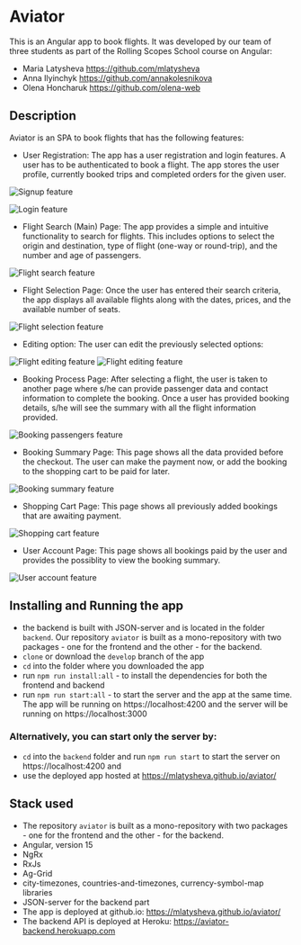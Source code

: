 # Aviator

This is an Angular app to book flights. It was developed by our team of three students as part of the Rolling Scopes School course on Angular: 
 - Maria Latysheva https://github.com/mlatysheva
 - Anna Ilyinchyk https://github.com/annakolesnikova
 - Olena Honcharuk https://github.com/olena-web

## Description 

Aviator is an SPA to book flights that has the following features:

- User Registration: The app has a user registration and login features. A user has to be authenticated to book a flight. The app stores the user profile, currently booked trips and completed orders for the given user.

![Signup feature](screenshots/screenshot_signup_validation.png)

![Login feature](screenshots/screenshot_login_validation.png)

- Flight Search (Main) Page: The app provides a simple and intuitive functionality to search for flights. This includes options to select the origin and destination, type of flight (one-way or round-trip), and the number and age of passengers.

![Flight search feature](screenshots/screenshot_main_page.png)

- Flight Selection Page: Once the user has entered their search criteria, the app displays all available flights along with the dates, prices, and the available number of seats.

![Flight selection feature](screenshots/screenshot_flight-selection.png)

- Editing option: The user can edit the previously selected options:

![Flight editing feature](screenshots/screenshot_editing_from.png)
![Flight editing feature](screenshots/screenshot_editing_dates.png)

- Booking Process Page: After selecting a flight, the user is taken to another page where s/he can provide passenger data and contact information to complete the booking. Once a user has provided booking details, s/he will see the summary with all the flight information provided.

![Booking passengers feature](screenshots/screenshot_passengers.png)

- Booking Summary Page: This page shows all the data provided before the checkout. The user can make the payment now, or add the booking to the shopping cart to be paid for later.

![Booking summary feature](screenshots/screenshot_summary.png)

- Shopping Cart Page: This page shows all previously added bookings that are awaiting payment.

![Shopping cart feature](screenshots/screenshot_cart.png)

- User Account Page: This page shows all bookings paid by the user and provides the possiblity to view the booking summary.

![User account feature](screenshots/screenshot_user_account.png)

## Installing and Running the app
- the backend is built with JSON-server and is located in the folder `backend`. Our repository `aviator` is built as a mono-repository with two packages - one for the frontend and the other - for the backend.
- `clone` or download the `develop` branch of the app
- `cd` into the folder where you downloaded the app
- run `npm run install:all` - to install the dependencies for both the frontend and backend
- run `npm run start:all` - to start the server and the app at the same time. The app will be running on https://localhost:4200 and the server will be running on https://localhost:3000

### Alternatively, you can start only the server by: 
- `cd` into the `backend` folder and run `npm run start` to start the server on https://localhost:4200 and
- use the deployed app hosted at https://mlatysheva.github.io/aviator/


## Stack used
- The repository `aviator` is built as a mono-repository with two packages - one for the frontend and the other - for the backend.
- Angular, version 15
- NgRx
- RxJs
- Ag-Grid
- city-timezones, countries-and-timezones, currency-symbol-map libraries
- JSON-server for the backend part
- The app is deployed at github.io: https://mlatysheva.github.io/aviator/
- The backend API is deployed at Heroku: https://aviator-backend.herokuapp.com 

